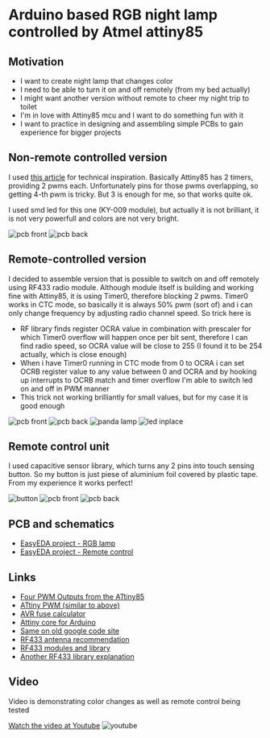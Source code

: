 # Arduino based RGB night lamp controlled by Atmel attiny85

## Motivation

* I want to create night lamp that changes color
* I need to be able to turn it on and off remotely (from my bed actually)
* I might want another version without remote to cheer my night trip to toilet
* I'm in love with Attiny85 mcu and I want to do something fun with it
* I want to practice in designing and assembling simple PCBs to gain experience for bigger projects

## Non-remote controlled version

I used [this article](http://www.technoblogy.com/show?LE0) for technical inspiration. 
Basically Attiny85 has 2 timers, providing 2 pwms each. Unfortunately pins for those pwms overlapping, so getting 4-th pwm is tricky. But 3 is enough for me, so that works quite ok.

I used smd led for this one (KY-009 module), but actually it is not brilliant, it is not very powerfull and colors are not very bright. 

![pcb front](https://raw.githubusercontent.com/anabolyc/arduino-attiny85-rgb-lamp-vs-remote/master/images/2018-03-21-14.08.59.jpg)
![pcb back](https://raw.githubusercontent.com/anabolyc/arduino-attiny85-rgb-lamp-vs-remote/master/images/2018-03-21-14.08.45.jpg)


## Remote-controlled version

I decided to assemble version that is possible to switch on and off remotely using RF433 radio module. Although module itself is building and working fine with Attiny85, it is using Timer0, therefore blocking 2 pwms. Timer0 works in CTC mode, so basically it is always 50% pwm (sort of) and i can only change frequency by adjusting radio channel speed. So trick here is
* RF library finds register OCRA value in combination with prescaler for which Timer0 overflow will happen once per bit sent, therefore I can find radio speed, so OCRA value will be close to 255 (I found it to be 254 actually, which is close enough)
* When i have Timer0 running in CTC mode from 0 to OCRA i can set OCRB register value to any value between 0 and OCRA and by hooking up interrupts to OCRB match and timer overflow I'm able to switch led on and off in PWM manner
* This trick not working brilliantly for small values, but for my case it is good enough

![pcb front](https://raw.githubusercontent.com/anabolyc/arduino-attiny85-rgb-lamp-vs-remote/master/images/2018-03-20-21.13.16.jpg)
![pcb back](https://raw.githubusercontent.com/anabolyc/arduino-attiny85-rgb-lamp-vs-remote/master/images/2018-03-20-21.13.37.jpg)
![panda lamp](https://raw.githubusercontent.com/anabolyc/arduino-attiny85-rgb-lamp-vs-remote/master/images/2018-03-20-21.35.14.jpg)
![led inplace](https://raw.githubusercontent.com/anabolyc/arduino-attiny85-rgb-lamp-vs-remote/master/images/2018-03-20-21.14.21.jpg)


## Remote control unit

I used capacitive sensor library, which turns any 2 pins into touch sensing button. So my button is just piese of aluminium foil covered by plastic tape. From my experience it works perfect!

![button](https://raw.githubusercontent.com/anabolyc/arduino-attiny85-rgb-lamp-vs-remote/master/images/2018-03-27-19.15.31.jpg)
![pcb front](https://raw.githubusercontent.com/anabolyc/arduino-attiny85-rgb-lamp-vs-remote/master/images/2018-03-26-18.45.56.jpg)
![pcb back](https://raw.githubusercontent.com/anabolyc/arduino-attiny85-rgb-lamp-vs-remote/master/images/2018-03-26-18.46.20.jpg)

## PCB and schematics

* [EasyEDA project - RGB lamp](https://easyeda.com/andrey.mal/00_rgb_lamp-959c0fd48be74b9ea60832f59a6886bc)
* [EasyEDA project - Remote control](https://easyeda.com/andrey.mal/03_panda_control_unit-81d20461bdbd45bd93433dddf72159b2)

## Links

* [Four PWM Outputs from the ATtiny85](http://www.technoblogy.com/show?LE0)
* [ATtiny PWM (similar to above)](http://matt16060936.blogspot.co.uk/2012/04/attiny-pwm.html)
* [AVR fuse calculator](http://www.engbedded.com/fusecalc)
* [Attiny core for Arduino](https://github.com/Coding-Badly/arduino-tiny)
* [Same on old google code site](https://code.google.com/archive/p/arduino-tiny/)
* [RF433 antenna recommendation](http://www.instructables.com/id/433-MHz-Coil-loaded-antenna/)
* [RF433 modules and library](http://www.instructables.com/id/RF-315433-MHz-Transmitter-receiver-Module-and-Ardu/)
* [Another RF433 library explanation](http://cosa-arduino.blogspot.de/2013/03/news-virtual-wire-interface.html)

## Video

Video is demonstrating color changes as well as remote control being tested

[Watch the video at Youtube](https://youtu.be/MXWmvgHrwHE)
![youtube](https://raw.githubusercontent.com/anabolyc/arduino-attiny85-rgb-lamp-vs-remote/master/images/youtube-screen.jpg)